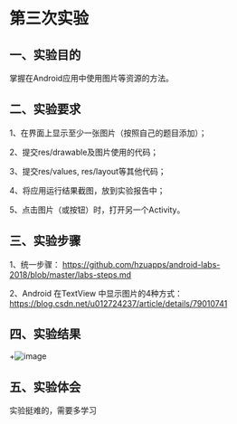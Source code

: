 # 第三次实验

## 一、实验目的

掌握在Android应用中使用图片等资源的方法。

## 二、实验要求

1、在界面上显示至少一张图片（按照自己的题目添加）；

2、提交res/drawable及图片使用的代码；

3、提交res/values, res/layout等其他代码；

4、将应用运行结果截图，放到实验报告中；

5、点击图片（或按钮）时，打开另一个Activity。

## 三、实验步骤

1、统一步骤：
https://github.com/hzuapps/android-labs-2018/blob/master/labs-steps.md

2、Android 在TextView 中显示图片的4种方式：
https://blog.csdn.net/u012724237/article/details/79010741

## 四、实验结果

+![image](https://github.com/Hdianyi/android-labs-2018/blob/master/com1614080901136/pic.png)

## 五、实验体会

实验挺难的，需要多学习
